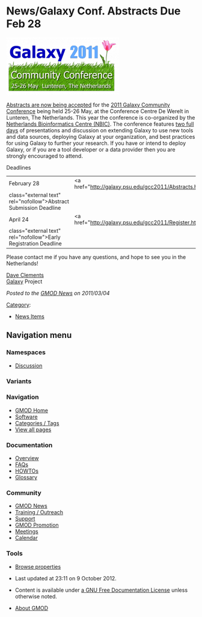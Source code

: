 



<span id="top"></span>




# <span dir="auto">News/Galaxy Conf. Abstracts Due Feb 28</span>











<a href="http://galaxy.psu.edu/gcc2011/" rel="nofollow"
title="Galaxy Community Conference Abstracts Due February 28"><img
src="https://raw.githubusercontent.com/GMOD/gmod.github.io/main/mediawiki/images/thumb/a/a5/GCC2011Logo.png/300px-GCC2011Logo.png"
srcset="https://raw.githubusercontent.com/GMOD/gmod.github.io/main/mediawiki/images/thumb/a/a5/GCC2011Logo.png/450px-GCC2011Logo.png 1.5x, https://raw.githubusercontent.com/GMOD/gmod.github.io/main/mediawiki/images/thumb/a/a5/GCC2011Logo.png/600px-GCC2011Logo.png 2x"
width="300" height="154"
alt="Galaxy Community Conference Abstracts Due February 28" /></a>



<a href="http://galaxy.psu.edu/gcc2011/Abstracts.html"
class="external text" rel="nofollow">Abstracts are now being
accepted</a> for the
<a href="http://galaxy.psu.edu/gcc2011/" class="external text"
rel="nofollow">2011 Galaxy Community Conference</a> being held 25-26
May, at the Conference Centre De Werelt in Lunteren, The Netherlands.
This year the conference is co-organized by the
<a href="http://www.nbic.nl/" class="external text"
rel="nofollow">Netherlands Bioinformatics Centre (NBIC)</a>. The
conference features
<a href="http://galaxy.psu.edu/gcc2011/Programme.html"
class="external text" rel="nofollow">two full days</a> of presentations
and discussion on extending Galaxy to use new tools and data sources,
deploying Galaxy at your organization, and best practices for using
Galaxy to further your research. If you have or intend to deploy Galaxy,
or if you are a tool developer or a data provider then you are strongly
encouraged to attend.

Deadlines

|  |  |
|----|----|
| February 28 | <a href="http://galaxy.psu.edu/gcc2011/Abstracts.html"
class="external text" rel="nofollow">Abstract Submission</a> Deadline |
| April 24 | <a href="http://galaxy.psu.edu/gcc2011/Register.html"
class="external text" rel="nofollow">Early Registration</a> Deadline |

Please contact me if you have any questions, and hope to see you in the
Netherlands!

[Dave Clements](../User%3AClements "User%3AClements")  
[Galaxy](../Galaxy.1 "Galaxy") Project

  



*Posted to the [GMOD News](../GMOD_News "GMOD News") on 2011/03/04*






[Category](../Special%3ACategories "Special%3ACategories"):

- [News Items](../Category%3ANews_Items "Category%3ANews Items")






## Navigation menu



### Namespaces


- <span id="ca-talk"><a
  href="http://gmod.org/mediawiki/index.php?title=Talk:News/Galaxy_Conf._Abstracts_Due_Feb_28&amp;action=edit&amp;redlink=1"
  accesskey="t"
  title="Discussion about the content page [t]">Discussion</a></span>


### 

### Variants[](#)








<a href="../Main_Page"
style="background-image: url(../../images/GMOD-cogs.png);"
title="Visit the main page"></a>


### Navigation



- <span id="n-GMOD-Home">[GMOD Home](../Main_Page)</span>
- <span id="n-Software">[Software](../GMOD_Components)</span>
- <span id="n-Categories-.2F-Tags">[Categories /
  Tags](../Categories)</span>
- <span id="n-View-all-pages">[View all
  pages](../Special:AllPages)</span>




### Documentation



- <span id="n-Overview">[Overview](../Overview)</span>
- <span id="n-FAQs">[FAQs](../Category%3AFAQ)</span>
- <span id="n-HOWTOs">[HOWTOs](../Category%3AHOWTO)</span>
- <span id="n-Glossary">[Glossary](../Glossary)</span>




### Community



- <span id="n-GMOD-News">[GMOD News](../GMOD_News)</span>
- <span id="n-Training-.2F-Outreach">[Training /
  Outreach](../Training_and_Outreach)</span>
- <span id="n-Support">[Support](../Support)</span>
- <span id="n-GMOD-Promotion">[GMOD Promotion](../GMOD_Promotion)</span>
- <span id="n-Meetings">[Meetings](../Meetings)</span>
- <span id="n-Calendar">[Calendar](../Calendar)</span>




### Tools

- <span id="t-smwbrowselink"><a href="../Special%3ABrowse/News-2FGalaxy_Conf._Abstracts_Due_Feb_28"
  rel="smw-browse">Browse properties</a></span>



- <span id="footer-info-lastmod">Last updated at 23:11 on 9 October
  2012.</span>
<!-- - <span id="footer-info-viewcount">12,487 page views.</span> -->
- <span id="footer-info-copyright">Content is available under
  <a href="http://www.gnu.org/licenses/fdl-1.3.html" class="external"
  rel="nofollow">a GNU Free Documentation License</a> unless otherwise
  noted.</span>

<!-- -->

- <span id="footer-places-about">[About
  GMOD](../GMOD%3AAbout "GMOD%3AAbout")</span>

<!-- -->




